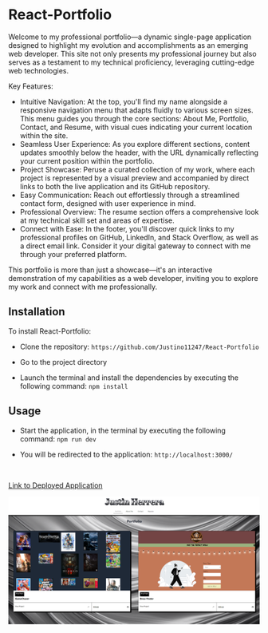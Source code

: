 # React-Portfolio

Welcome to my professional portfolio—a dynamic single-page application designed to highlight my evolution and accomplishments as an emerging web developer. This site not only presents my professional journey but also serves as a testament to my technical proficiency, leveraging cutting-edge web technologies.

Key Features:

- Intuitive Navigation: At the top, you'll find my name alongside a responsive navigation menu that adapts fluidly to various screen sizes. This menu guides you through the core sections: About Me, Portfolio, Contact, and Resume, with visual cues indicating your current location within the site.
- Seamless User Experience: As you explore different sections, content updates smoothly below the header, with the URL dynamically reflecting your current position within the portfolio.
- Project Showcase: Peruse a curated collection of my work, where each project is represented by a visual preview and accompanied by direct links to both the live application and its GitHub repository.
- Easy Communication: Reach out effortlessly through a streamlined contact form, designed with user experience in mind.
- Professional Overview: The resume section offers a comprehensive look at my technical skill set and areas of expertise.
- Connect with Ease: In the footer, you'll discover quick links to my professional profiles on GitHub, LinkedIn, and Stack Overflow, as well as a direct email link. Consider it your digital gateway to connect with me through your preferred platform.


This portfolio is more than just a showcase—it's an interactive demonstration of my capabilities as a web developer, inviting you to explore my work and connect with me professionally.

## Installation

To install React-Portfolio:

- Clone the repository: `https://github.com/Justino11247/React-Portfolio`

- Go to the project directory

- Launch the terminal and install the dependencies by executing the following command: `npm install`

## Usage

- Start the application, in the terminal by executing the following command: `npm run dev`

- You will be redirected to the application: `http://localhost:3000/`
<br>

[Link to Deployed Application](https://main--justins-react-portfolio.netlify.app/)

![Screenshot of Application](./public/images/portfolioScreenshot.png)

